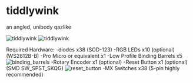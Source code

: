 # tiddlywink
 an angled, unibody qazlike

![tiddlywink](https://cdn.discordapp.com/attachments/1026948633381318797/1036023775700996238/unknown.png)
![tiddlywink](https://cdn.discordapp.com/attachments/1026948633381318797/1036023824749166792/unknown.png)

Required Hardware:
-diodes x38 (SOD-123)
-RGB LEDs x10 (optional) (WS2812B-B)
-Pro Micro or equivalent x1
-Low Profile Binding Barrels x5 ![binding_barrels](https://www.mcmaster.com/93121A330/)
-Rotary Encoder x1 (optional)
-Reset Button x1 (optional) (SMD SW_SPST_SKQG) ![reset_button](https://www.amazon.com/gp/product/B07JM32QQW/)
-MX Switches x38 (5-pin highly recommended) 
